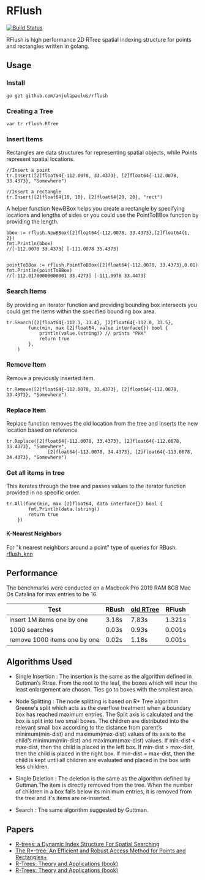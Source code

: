 RFlush
======
[![Build Status](https://travis-ci.org/anjulapaulus/rflush.svg?branch=master)](https://travis-ci.com/anjulapaulus/rflush)


RFlush is high performance 2D RTree spatial indexing structure for points and rectangles written in golang.

## Usage

### Install
````
go get github.com/anjulapaulus/rflush
````

### Creating a Tree
````
var tr rflush.RTree
````

### Insert Items

Rectangles are data structures for representing spatial objects, while Points represent spatial locations.
````
//Insert a point
tr.Insert([2]float64{-112.0078, 33.4373}, [2]float64{-112.0078, 33.4373}, "Somewhere")

//Insert a rectangle
tr.Insert([2]float64{10, 10}, [2]float64{20, 20}, "rect")

````
A helper function NewBBox helps you create a rectangle by specifying locations and lengths of sides or you could use the PointToBBox function by providing the length.

````
bbox := rflush.NewBBox([2]float64{-112.0078, 33.4373},[2]float64{1, 2})
fmt.Println(bbox)
//[-112.0078 33.4373] [-111.0078 35.4373]
	

pointToBBox := rflush.PointToBBox([2]float64{-112.0078, 33.4373},0.01)
fmt.Println(pointToBBox)
//[-112.01780000000001 33.4273] [-111.9978 33.4473]

````
### Search Items

By providing an iterator function and providing bounding box intersects you could get the items within the specified bounding box area.
````
tr.Search([2]float64{-112.1, 33.4}, [2]float64{-112.0, 33.5},
		func(min, max [2]float64, value interface{}) bool {
			println(value.(string)) // prints "PHX"
			return true
		},
	)
````

### Remove Item

Remove a previously inserted item.


````
tr.Remove([2]float64{-112.0078, 33.4373}, [2]float64{-112.0078, 33.4373}, "Somewhere")
````

### Replace Item

Replace function removes the old location from the tree and inserts the new location based on reference.

````
tr.Replace([2]float64{-112.0078, 33.4373}, [2]float64{-112.0078, 33.4373}, "Somewhere",
		       [2]float64{-113.0078, 34.4373}, [2]float64{-113.0078, 34.4373}, "Somewhere")
````

### Get all items in tree

This iterates through the tree and passes values to the iterator function provided in no specific order.

````
tr.All(func(min, max [2]float64, data interface{}) bool {
		fmt.Println(data.(string))
		return true
	})
````


#### K-Nearest Neighbors
For "k nearest neighbors around a point" type of queries for RBush. [rflush_knn](github.com/anjulapaulus/rflush_knn)


## Performance

The benchmarks were conducted on a Macbook Pro 2019 RAM 8GB Mac Os Catalina for max entries to be 16.

Test                         | RBush  | [old RTree](https://github.com/imbcmdth/RTree) | RFlush
---------------------------- | ------ | ------ | -------
insert 1M items one by one   | 3.18s  | 7.83s  | 1.321s
1000 searches                | 0.03s  | 0.93s  | 0.001s
remove 1000 items one by one | 0.02s  | 1.18s  | 0.001s


## Algorithms Used
* Single Insertion : The insertion is the same as the algorithm defined in Guttman’s Rtree. From the root to the leaf, the boxes which will incur the least enlargement are chosen. Ties go to boxes with the smallest area.

* Node Splitting : The node splitting is based on R* Tree algorithm Greene's split which acts as the overflow treatment when a boundary box has reached maximum entries. The Split axis is calculated and the box is split into two small boxes. The children are distributed into the relevant small box according to the distance from parent’s minimum(min-dist) and maximum(max-dist) values of its axis to the child’s minimum(min-dist) and maximum(max-dist) values.
If min-dist < max-dist, then the child is placed in the left box.
If min-dist > max-dist, then the child is placed in the right box.
If min-dist = max-dist, then the child is kept until all children are evaluated and placed in the box with less children.

* Single Deletion : The deletion is the same as the algorithm defined by Guttman.The item is directly removed from the tree. When the number of children in a box falls below its minimum entries, it is removed from the tree and it's items are re-inserted.

* Search : The same algorithm suggested by Guttman.


## Papers
* [R-trees: a Dynamic Index Structure For Spatial Searching](http://www-db.deis.unibo.it/courses/SI-LS/papers/Gut84.pdf)
* [The R*-tree: An Efficient and Robust Access Method for Points and Rectangles+](http://dbs.mathematik.uni-marburg.de/publications/myPapers/1990/BKSS90.pdf)
* [R-Trees: Theory and Applications (book)](http://www.apress.com/9781852339777)
* [R-Trees: Theory and Applications (book)](http://www.apress.com/9781852339777)
